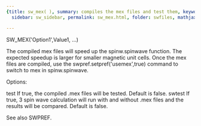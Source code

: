 ```yaml
---
{title: sw_mex( ), summary: compiles the mex files and test them, keywords: sample,
  sidebar: sw_sidebar, permalink: sw_mex.html, folder: swfiles, mathjax: 'true'}

---
```

 
SW_MEX('Option1',Value1, ...)
 
The compiled mex files will speed up the spinw.spinwave function. The
expected speedup is larger for smaller magnetic unit cells. Once the mex
files are compiled, use the swpref.setpref('usemex',true) command to
switch to mex in spinw.spinwave.
 
Options:
 
test      If true, the compiled .mex files will be tested. Default is
          false.
swtest    If true, 3 spin wave calculation will run with and without .mex
          files and the results will be compared. Default is false.
 
See also SWPREF.
 

